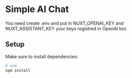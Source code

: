 # Simple AI Chat

You need create .env and put in  NUXT_OPENAI_KEY and NUXT_ASSISTANT_KEY your keys registred in OpenAI bot.


## Setup

Make sure to install dependencies:

```bash
# npm
npm install
```
